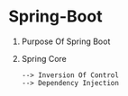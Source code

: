 # Spring-Boot

1. Purpose Of Spring Boot

2. Spring Core
 
       --> Inversion Of Control
       --> Dependency Injection
   
